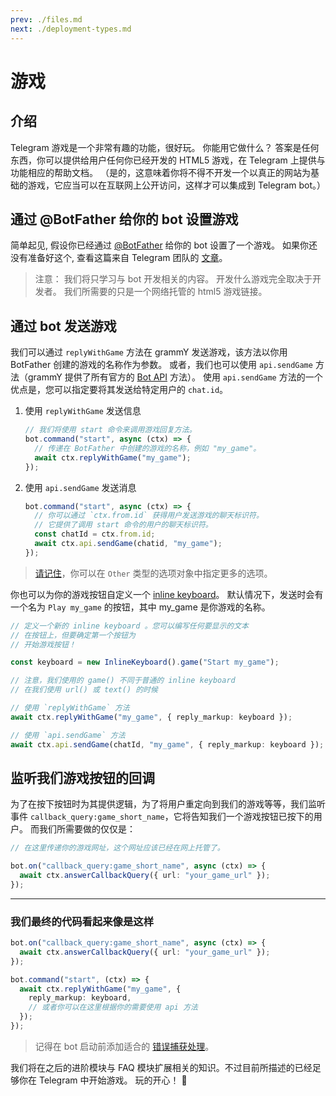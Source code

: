 ```yaml
---
prev: ./files.md
next: ./deployment-types.md
---
```


# 游戏

## 介绍

Telegram 游戏是一个非常有趣的功能，很好玩。
你能用它做什么？
答案是任何东西，你可以提供给用户任何你已经开发的 HTML5 游戏，在 Telegram 上提供与功能相应的帮助文档。
（是的，这意味着你将不得不开发一个以真正的网站为基础的游戏，它应当可以在互联网上公开访问，这样才可以集成到 Telegram bot。）

## 通过 @BotFather 给你的 bot 设置游戏

简单起见, 假设你已经通过 [@BotFather](https://t.me/BotFather) 给你的 bot 设置了一个游戏。
如果你还没有准备好这个, 查看这篇来自 Telegram 团队的 [文章](https://core.telegram.org/bots/games)。

> 注意： 我们将只学习与 bot 开发相关的内容。
> 开发什么游戏完全取决于开发者。
> 我们所需要的只是一个网络托管的 html5 游戏链接。

## 通过 bot 发送游戏

我们可以通过 `replyWithGame` 方法在 grammY 发送游戏，该方法以你用 BotFather 创建的游戏的名称作为参数。
或者，我们也可以使用 `api.sendGame` 方法（grammY 提供了所有官方的 [Bot API](https://core.telegram.org/bots/api) 方法）。
使用 `api.sendGame` 方法的一个优点是，您可以指定要将其发送给特定用户的 `chat.id`。

1. 使用 `replyWithGame` 发送信息

   ```ts
   // 我们将使用 start 命令来调用游戏回复方法。
   bot.command("start", async (ctx) => {
     // 传递在 BotFather 中创建的游戏的名称，例如 "my_game"。
     await ctx.replyWithGame("my_game");
   });
   ```

2. 使用 `api.sendGame` 发送消息

   ```ts
   bot.command("start", async (ctx) => {
     // 你可以通过 `ctx.from.id` 获得用户发送游戏的聊天标识符。
     // 它提供了调用 start 命令的用户的聊天标识符。
     const chatId = ctx.from.id;
     await ctx.api.sendGame(chatid, "my_game");
   });
   ```

> [请记住](./basics.md#sending-messages)，你可以在 `Other` 类型的选项对象中指定更多的选项。

你也可以为你的游戏按钮自定义一个 [inline keyboard](../plugins/keyboard.md#inline-keyboards)。
默认情况下，发送时会有一个名为 `Play my_game` 的按钮，其中 my_game 是你游戏的名称。

```ts
// 定义一个新的 inline keyboard 。您可以编写任何要显示的文本
// 在按钮上，但要确定第一个按钮为
// 开始游戏按钮！

const keyboard = new InlineKeyboard().game("Start my_game");

// 注意，我们使用的 game() 不同于普通的 inline keyboard
// 在我们使用 url() 或 text() 的时候

// 使用 `replyWithGame` 方法
await ctx.replyWithGame("my_game", { reply_markup: keyboard });

// 使用 `api.sendGame` 方法
await ctx.api.sendGame(chatId, "my_game", { reply_markup: keyboard });
```

## 监听我们游戏按钮的回调

为了在按下按钮时为其提供逻辑，为了将用户重定向到我们的游戏等等，我们监听事件 `callback_query:game_short_name`，它将告知我们一个游戏按钮已按下的用户。
而我们所需要做的仅仅是：

```ts
// 在这里传递你的游戏网址，这个网址应该已经在网上托管了。

bot.on("callback_query:game_short_name", async (ctx) => {
  await ctx.answerCallbackQuery({ url: "your_game_url" });
});
```

---

### 我们最终的代码看起来像是这样

```ts
bot.on("callback_query:game_short_name", async (ctx) => {
  await ctx.answerCallbackQuery({ url: "your_game_url" });
});

bot.command("start", (ctx) => {
  await ctx.replyWithGame("my_game", {
    reply_markup: keyboard,
    // 或者你可以在这里根据你的需要使用 api 方法
  });
});
```

> 记得在 bot 启动前添加适合的 [错误捕获处理](./errors.md)。

我们将在之后的进阶模块与 FAQ 模块扩展相关的知识。不过目前所描述的已经足够你在 Telegram 中开始游戏。
玩的开心！ :space_invader:
